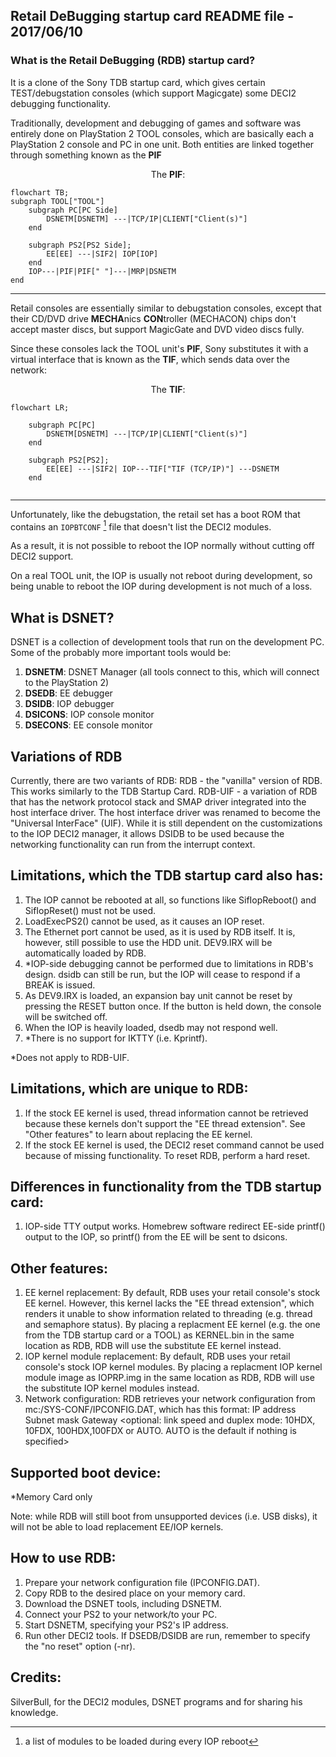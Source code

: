 Retail DeBugging startup card README file	- 2017/06/10
------------------------------------------------------------

### What is the Retail DeBugging (RDB) startup card?

It is a clone of the Sony TDB startup card, which gives certain TEST/debugstation consoles (which support Magicgate) some DECI2 debugging functionality.

Traditionally, development and debugging of games and software was entirely done on PlayStation 2 TOOL consoles,
which are basically each a PlayStation 2 console and PC in one unit.
Both entities are linked together through something known as the <b>PIF</b>
  <p align="center">
    The <b>PIF</b>:
    <br />
  </p>

```mermaid
flowchart TB;
subgraph TOOL["TOOL"]
    subgraph PC[PC Side]
        DSNETM[DSNETM] ---|TCP/IP|CLIENT["Client(s)"]
    end

    subgraph PS2[PS2 Side];
        EE[EE] ---|SIF2| IOP[IOP]
    end
    IOP---|PIF|PIF[" "]---|MRP|DSNETM
end
```
-------

Retail consoles are essentially similar to debugstation consoles,
except that their CD/DVD drive **MECHA**nics **CON**troller (MECHACON) chips don't accept master discs, but support MagicGate and DVD video discs fully.

Since these consoles lack the TOOL unit's <b>PIF</b>, Sony substitutes it with a virtual interface that is known as the <b>TIF</b>, which sends data over the network:
  <p align="center">
    The <b>TIF</b>:
    <br />
  </p>
  
```mermaid
flowchart LR;

    subgraph PC[PC]
        DSNETM[DSNETM] ---|TCP/IP|CLIENT["Client(s)"]
    end

    subgraph PS2[PS2];
        EE[EE] ---|SIF2| IOP---TIF["TIF (TCP/IP)"] ---DSNETM
    end
    
```
-------
Unfortunately, like the debugstation, the retail set has a boot ROM that contains an `IOPBTCONF` [^IOPBTCONF] file that doesn't list the DECI2 modules.
 
[^IOPBTCONF]: a list of modules to be loaded during every IOP reboot

As a result, it is not possible to reboot the IOP normally without cutting off DECI2 support.

On a real TOOL unit, the IOP is usually not reboot during development, so being unable to reboot the IOP during development is not much of a loss.

What is DSNET?
--------------

DSNET is a collection of development tools that run on the development PC. Some of the probably more important tools would be:
1. **DSNETM**:	DSNET Manager (all tools connect to this, which will connect to the PlayStation 2)
2. **DSEDB**:	EE debugger
3. **DSIDB**:	IOP debugger
4. **DSICONS**:	IOP console monitor
5. **DSECONS**:	EE console monitor

Variations of RDB
-----------------

Currently, there are two variants of RDB:
RDB	- the "vanilla" version of RDB. This works similarly to the TDB Startup Card.
RDB-UIF	- a variation of RDB that has the network protocol stack and SMAP driver integrated into the host interface driver.
		The host interface driver was renamed to become the "Universal InterFace" (UIF).
		While it is still dependent on the customizations to the IOP DECI2 manager, it allows DSIDB to be used because the networking functionality can run from the interrupt context.

Limitations, which the TDB startup card also has:
-------------------------------------------------

1. The IOP cannot be rebooted at all, so functions like SifIopReboot() and SifIopReset() must not be used.
2. LoadExecPS2() cannot be used, as it causes an IOP reset.
3. The Ethernet port cannot be used, as it is used by RDB itself.
	It is, however, still possible to use the HDD unit. DEV9.IRX will be automatically loaded by RDB.
4. *IOP-side debugging cannot be performed due to limitations in RDB's design. dsidb can still be run, but the IOP will cease to respond if a BREAK is issued.
5. As DEV9.IRX is loaded, an expansion bay unit cannot be reset by pressing the RESET button once. If the button is held down, the console will be switched off.
6. When the IOP is heavily loaded, dsedb may not respond well.
7. *There is no support for IKTTY (i.e. Kprintf).

*Does not apply to RDB-UIF.

Limitations, which are unique to RDB:
-------------------------------------------------------
1. If the stock EE kernel is used, thread information cannot be retrieved because these kernels don't support the "EE thread extension".
	See "Other features" to learn about replacing the EE kernel.
2. If the stock EE kernel is used, the DECI2 reset command cannot be used because of missing functionality. To reset RDB, perform a hard reset.

Differences in functionality from the TDB startup card:
-------------------------------------------------------
1. IOP-side TTY output works. Homebrew software redirect EE-side printf() output to the IOP, so printf() from the EE will be sent to dsicons.

Other features:
---------------
1. EE kernel replacement:
	By default, RDB uses your retail console's stock EE kernel. However, this kernel lacks the "EE thread extension",
		which renders it unable to show information related to threading (e.g. thread and semaphore status).
	By placing a replacment EE kernel (e.g. the one from the TDB startup card or a TOOL) as KERNEL.bin in the same location as RDB,
		RDB will use the substitute EE kernel instead.
2. IOP kernel module replacement:
	By default, RDB uses your retail console's stock IOP kernel modules.
	By placing a replacment IOP kernel module image as IOPRP.img in the same location as RDB, RDB will use the substitute IOP kernel modules instead.
3. Network configuration:
	RDB retrieves your network configuration from mc:/SYS-CONF/IPCONFIG.DAT, which has this format:
		IP address
		Subnet mask
		Gateway
		<optional: link speed and duplex mode: 10HDX, 10FDX, 100HDX,100FDX or AUTO. AUTO is the default if nothing is specified>

Supported boot device:
----------------------
*Memory Card only

Note: while RDB will still boot from unsupported devices (i.e. USB disks), it will not be able to load replacement EE/IOP kernels.

How to use RDB:
---------------
1. Prepare your network configuration file (IPCONFIG.DAT).
2. Copy RDB to the desired place on your memory card.
3. Download the DSNET tools, including DSNETM.
4. Connect your PS2 to your network/to your PC.
5. Start DSNETM, specifying your PS2's IP address.
6. Run other DECI2 tools. If DSEDB/DSIDB are run, remember to specify the "no reset" option (-nr).

Credits:
--------
SilverBull, for the DECI2 modules, DSNET programs and for sharing his knowledge.

